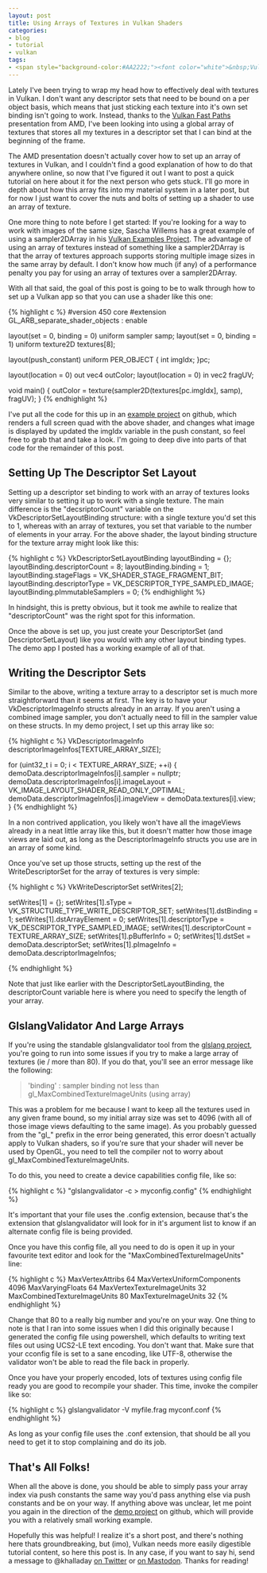```yaml
---
layout: post
title: Using Arrays of Textures in Vulkan Shaders
categories:
- blog
- tutorial
- vulkan
tags:
- <span style="background-color:#AA2222;"><font color="white">&nbsp;Vulkan</font></span>
---
```


Lately I've been trying to wrap my head how to effectively deal with textures in Vulkan. I don't want any descriptor sets that need to be bound on a per object basis, which means that just sticking each texture into it's own set binding isn't going to work. Instead, thanks to the [Vulkan Fast Paths](http://32ipi028l5q82yhj72224m8j-wpengine.netdna-ssl.com/wp-content/uploads/2016/03/VulkanFastPaths.pdf) presentation from AMD, I've been looking into using a global array of textures that stores all my textures in a descriptor set that I can bind at the beginning of the frame.

The AMD presentation doesn't actually cover how to set up an array of textures in Vulkan, and I couldn't find a good explanation of how to do that anywhere online, so now that I've figured it out I want to post a quick tutorial on here about it for the next person who gets stuck. I'll go more in depth about how this array fits into my material system in a later post, but for now I just want to cover the nuts and bolts of setting up a shader to use an array of texture.

One more thing to note before I get started: If you're looking for a way to work with images of the same size, Sascha Willems has a great example of using a sampler2DArray in his [Vulkan Examples Project](https://github.com/SaschaWillems/Vulkan). The advantage of using an array of textures instead of something like a sampler2DArray is that the array of textures approach supports storing multiple image sizes in the same array by default. I don't know how much (if any) of a performance penalty you pay for using an array of textures over a sampler2DArray.

With all that said, the goal of this post is going to be to walk through how to set up a Vulkan app so that you can use a shader like this one:

{% highlight c %}
#version 450 core
#extension GL_ARB_separate_shader_objects : enable

layout(set = 0, binding = 0) uniform sampler samp;
layout(set = 0, binding = 1) uniform texture2D textures[8];

layout(push_constant) uniform PER_OBJECT
{
	int imgIdx;
}pc;

layout(location = 0) out vec4 outColor;
layout(location = 0) in vec2 fragUV;

void main()
{
	outColor = texture(sampler2D(textures[pc.imgIdx], samp), fragUV);
}
{% endhighlight %}

I've put all the code for this up in an [example project](https://github.com/khalladay/VulkanDemoProjects/tree/master/VulkanDemoProjects/TextureArrays) on github, which renders a full screen quad with the above shader, and changes what image is displayed by updated the imgIdx variable in the push constant, so feel free to grab that and take a look. I'm going to deep dive into parts of that code for the remainder of this post.

## Setting Up The Descriptor Set Layout

Setting up a descriptor set binding to work with an array of textures looks very similar to setting it up to work with a single texture. The main difference is the "decsriptorCount" variable on the VkDescriptorSetLayoutBinding structure: with a single texture you'd set this to 1, whereas with an array of textures, you set that variable to the number of elements in your array. For the above shader, the layout binding structure for the texture array might look like this:

{% highlight c %}
VkDescriptorSetLayoutBinding layoutBinding = {};
layoutBinding.descriptorCount = 8;
layoutBinding.binding = 1;
layoutBinding.stageFlags = VK_SHADER_STAGE_FRAGMENT_BIT;
layoutBinding.descriptorType = VK_DESCRIPTOR_TYPE_SAMPLED_IMAGE;
layoutBinding.pImmutableSamplers = 0;
{% endhighlight %}

In hindsight, this is pretty obvious, but it took me awhile to realize that "descriptorCount" was the right spot for this information.

Once the above is set up, you just create your DescriptorSet (and DescriptorSetLayout) like you would with any other layout binding types. The demo app I posted has a working example of all of that.

## Writing the Descriptor Sets

Similar to the above, writing a texture array to a descriptor set is much more straightforward than it seems at first. The key is to have your VkDescriptorImageInfo structs already in an array. If you aren't using a combined image sampler, you don't actually need to fill in the sampler value on these structs. In my demo project, I set up this array like so:

{% highlight c %}
VkDescriptorImageInfo	descriptorImageInfos[TEXTURE_ARRAY_SIZE];

for (uint32_t i = 0; i < TEXTURE_ARRAY_SIZE; ++i)
{
    demoData.descriptorImageInfos[i].sampler = nullptr;
    demoData.descriptorImageInfos[i].imageLayout = VK_IMAGE_LAYOUT_SHADER_READ_ONLY_OPTIMAL;
    demoData.descriptorImageInfos[i].imageView = demoData.textures[i].view;
}
{% endhighlight %}

In a non contrived application, you likely won't have all the imageViews already in a neat little array like this, but it doesn't matter how those image views are laid out, as long as the DescriptorImageInfo structs you use are in an array of some kind.

Once you've set up those structs, setting up the rest of the WriteDescriptorSet for the array of textures is very simple:

{% highlight c %}
VkWriteDescriptorSet setWrites[2];

setWrites[1] = {};
setWrites[1].sType = VK_STRUCTURE_TYPE_WRITE_DESCRIPTOR_SET;
setWrites[1].dstBinding = 1;
setWrites[1].dstArrayElement = 0;
setWrites[1].descriptorType = VK_DESCRIPTOR_TYPE_SAMPLED_IMAGE;
setWrites[1].descriptorCount = TEXTURE_ARRAY_SIZE;
setWrites[1].pBufferInfo = 0;
setWrites[1].dstSet = demoData.descriptorSet;
setWrites[1].pImageInfo = demoData.descriptorImageInfos;

{% endhighlight %}

Note that just like earlier with the DescriptorSetLayoutBinding, the descriptorCount variable here is where you need to specify the length of your array.


## GlslangValidator And Large Arrays

If you're using the standable glslangvalidator tool from the [glslang project](https://github.com/KhronosGroup/glslang), you're going to run into some issues if you try to make a large array of textures (ie / more than 80). If you do that, you'll see an error message like the following:

>'binding' : sampler binding not less than gl_MaxCombinedTextureImageUnits (using array)

This was a problem for me because I want to keep all the textures used in any given frame bound, so my initial array size was set to 4096 (with all of those image views defaulting to the same image). As you probably guessed from the "gl_" prefix in the error being generated, this error doesn't actually apply to Vulkan shaders, so if you're sure that your shader will never be used by OpenGL, you need to tell the compiler not to worry about gl_MaxCombinedTextureImageUnits.

To do this, you need to create a device capabilities config file, like so:

{% highlight c %}
 "glslangvalidator -c > myconfig.config"
 {% endhighlight %}

It's important that your file uses the .config extension, because that's the extension that glslangvalidator will look for in it's argument list to know if an alternate config file is being provided.  

Once you have this config file, all you need to do is open it up in your favourite text editor and look for the "MaxCombinedTextureImageUnits" line:

{% highlight c %}
MaxVertexAttribs 64
MaxVertexUniformComponents 4096
MaxVaryingFloats 64
MaxVertexTextureImageUnits 32
MaxCombinedTextureImageUnits 80
MaxTextureImageUnits 32
{% endhighlight %}

Change that 80 to a really big number and you're on your way. One thing to note is that I ran into some issues when I did this originally because I generated the config file using powershell, which defaults to writing text files out using UCS2-LE text encoding. You don't want that. Make sure that your cconfig file is set to a sane encoding, like UTF-8, otherwise the validator won't be able to read the file back in properly.

Once you have your properly encoded, lots of textures using config file ready you are good to recompile your shader. This time, invoke the compiler like so:

{% highlight c %}
glslangvalidator -V myfile.frag myconf.conf
{% endhighlight %}

As long as your config file uses the .conf extension, that should be all you need to get it to stop complaining and do its job.

## That's All Folks!

When all the above is done, you should be able to simply pass your array index via push constants the same way you'd pass anything else via push constants and be on your way. If anything above was unclear, let me point you again in the direction of the [demo project](https://github.com/khalladay/VulkanDemoProjects/tree/master/VulkanDemoProjects/TextureArrays) on github, which will provide you with a relatively small working example.

Hopefully this was helpful! I realize it's a short post, and there's nothing here thats groundbreaking, but (imo), Vulkan needs more easily digestible tutorial content, so here this post is. In any case, if you want to say hi, send a message to @khalladay [on Twitter](https://twitter.com/khalladay) or [on Mastodon](https://mastodon.gamedev.place/@khalladay). Thanks for reading!
